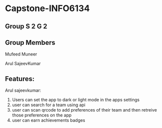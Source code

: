 # Capstone-INFO6134

## Group S 2 G 2

## Group Members

Mufeed Muneer

Arul SajeevKumar

## Features:

Arul sajeevkumar:
1. Users can set the app to dark or light mode in the apps settings
2. user can search for a team using api
3. user can scan qrcode to add preferences of their team and then retreive those preferences on the app
4. user can earn achievements badges